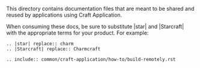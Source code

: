 This directory contains documentation files that are meant to be shared and reused by
applications using Craft Application.

When consuming these docs, be sure to substitute |star| and |Starcraft| with the
appropriate terms for your product. For example:

```
.. |star| replace:: charm
.. |Starcraft| replace:: Charmcraft

.. include:: common/craft-application/how-to/build-remotely.rst
```
